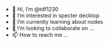 - 👋 Hi, I’m @tdf1230
- 👀 I’m interested in specter decktop
- 🌱 I’m currently learning about nodes
- 💞️ I’m looking to collaborate on ...
- 📫 How to reach me ...

<!---
tdf1230/tdf1230 is a ✨ special ✨ repository because its `README.md` (this file) appears on your GitHub profile.
You can click the Preview link to take a look at your changes.
--->
